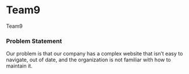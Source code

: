 # Team9
Team9

### Problem Statement
Our problem is that our company has a complex website that isn’t easy to navigate, out of date, and the organization is not familiar with how to maintain it.
